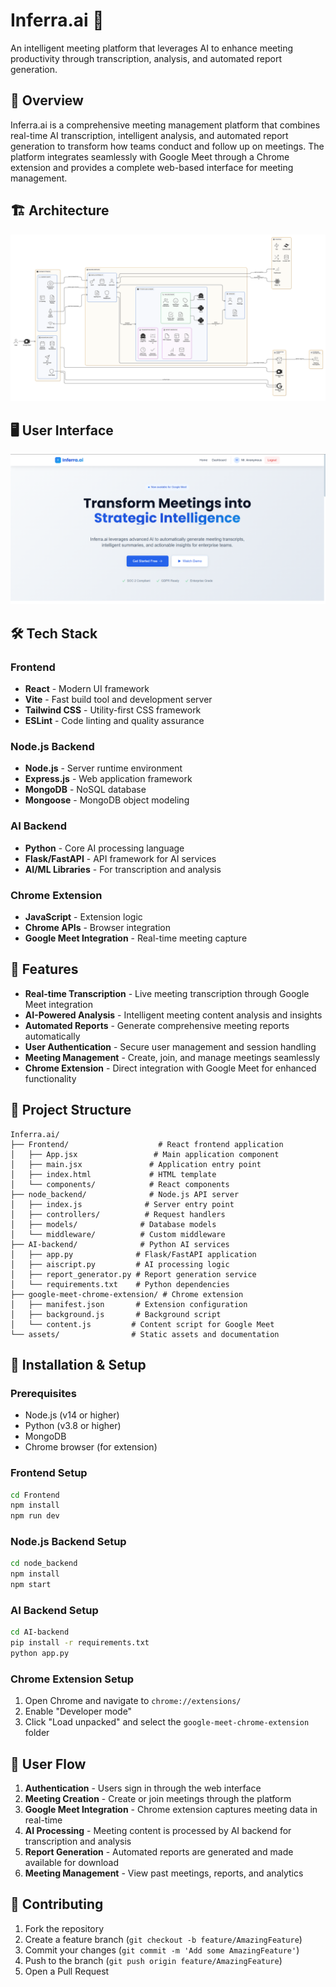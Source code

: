 # Inferra.ai 🤖

An intelligent meeting platform that leverages AI to enhance meeting productivity through transcription, analysis, and automated report generation.

## 🎯 Overview

Inferra.ai is a comprehensive meeting management platform that combines real-time AI transcription, intelligent analysis, and automated report generation to transform how teams conduct and follow up on meetings. The platform integrates seamlessly with Google Meet through a Chrome extension and provides a complete web-based interface for meeting management.

## 🏗️ Architecture

![System Architecture](https://github.com/Ridh1234/Inferra.ai/blob/main/Infeera%20architecture%20(2).png)

## 🖥️ User Interface

![User Interface](https://github.com/Ridh1234/Inferra.ai/blob/main/Inferra%20interface.png)

## 🛠️ Tech Stack

### Frontend
- **React** - Modern UI framework
- **Vite** - Fast build tool and development server
- **Tailwind CSS** - Utility-first CSS framework
- **ESLint** - Code linting and quality assurance

### Node.js Backend
- **Node.js** - Server runtime environment
- **Express.js** - Web application framework
- **MongoDB** - NoSQL database
- **Mongoose** - MongoDB object modeling

### AI Backend
- **Python** - Core AI processing language
- **Flask/FastAPI** - API framework for AI services
- **AI/ML Libraries** - For transcription and analysis

### Chrome Extension
- **JavaScript** - Extension logic
- **Chrome APIs** - Browser integration
- **Google Meet Integration** - Real-time meeting capture

## 🚀 Features

- **Real-time Transcription** - Live meeting transcription through Google Meet integration
- **AI-Powered Analysis** - Intelligent meeting content analysis and insights
- **Automated Reports** - Generate comprehensive meeting reports automatically
- **User Authentication** - Secure user management and session handling
- **Meeting Management** - Create, join, and manage meetings seamlessly
- **Chrome Extension** - Direct integration with Google Meet for enhanced functionality

## 📁 Project Structure

```
Inferra.ai/
├── Frontend/                    # React frontend application
│   ├── App.jsx                 # Main application component
│   ├── main.jsx               # Application entry point
│   ├── index.html             # HTML template
│   └── components/            # React components
├── node_backend/              # Node.js API server
│   ├── index.js              # Server entry point
│   ├── controllers/          # Request handlers
│   ├── models/              # Database models
│   └── middleware/          # Custom middleware
├── AI-backend/              # Python AI services
│   ├── app.py              # Flask/FastAPI application
│   ├── aiscript.py         # AI processing logic
│   ├── report_generator.py # Report generation service
│   └── requirements.txt    # Python dependencies
├── google-meet-chrome-extension/ # Chrome extension
│   ├── manifest.json       # Extension configuration
│   ├── background.js       # Background script
│   └── content.js         # Content script for Google Meet
└── assets/                # Static assets and documentation
```

## 🔧 Installation & Setup

### Prerequisites
- Node.js (v14 or higher)
- Python (v3.8 or higher)
- MongoDB
- Chrome browser (for extension)

### Frontend Setup
```bash
cd Frontend
npm install
npm run dev
```

### Node.js Backend Setup
```bash
cd node_backend
npm install
npm start
```

### AI Backend Setup
```bash
cd AI-backend
pip install -r requirements.txt
python app.py
```

### Chrome Extension Setup
1. Open Chrome and navigate to `chrome://extensions/`
2. Enable "Developer mode"
3. Click "Load unpacked" and select the `google-meet-chrome-extension` folder

## 🔄 User Flow

1. **Authentication** - Users sign in through the web interface
2. **Meeting Creation** - Create or join meetings through the platform
3. **Google Meet Integration** - Chrome extension captures meeting data in real-time
4. **AI Processing** - Meeting content is processed by AI backend for transcription and analysis
5. **Report Generation** - Automated reports are generated and made available for download
6. **Meeting Management** - View past meetings, reports, and analytics

## 🤝 Contributing

1. Fork the repository
2. Create a feature branch (`git checkout -b feature/AmazingFeature`)
3. Commit your changes (`git commit -m 'Add some AmazingFeature'`)
4. Push to the branch (`git push origin feature/AmazingFeature`)
5. Open a Pull Request

